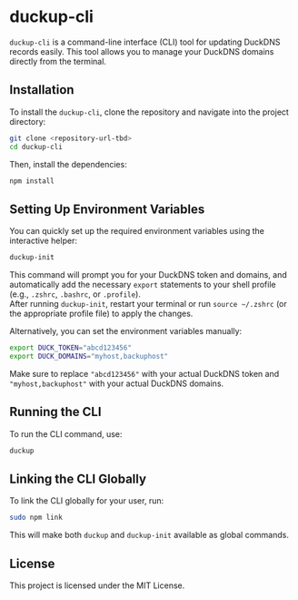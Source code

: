 # duckup-cli

`duckup-cli` is a command-line interface (CLI) tool for updating DuckDNS records easily. This tool allows you to manage your DuckDNS domains directly from the terminal.

## Installation

To install the `duckup-cli`, clone the repository and navigate into the project directory:

```bash
git clone <repository-url-tbd>
cd duckup-cli
```

Then, install the dependencies:

```bash
npm install
```

## Setting Up Environment Variables

You can quickly set up the required environment variables using the interactive helper:

```bash
duckup-init
```

This command will prompt you for your DuckDNS token and domains, and automatically add the necessary `export` statements to your shell profile (e.g., `.zshrc`, `.bashrc`, or `.profile`).  
After running `duckup-init`, restart your terminal or run `source ~/.zshrc` (or the appropriate profile file) to apply the changes.

Alternatively, you can set the environment variables manually:

```bash
export DUCK_TOKEN="abcd123456"
export DUCK_DOMAINS="myhost,backuphost"
```

Make sure to replace `"abcd123456"` with your actual DuckDNS token and `"myhost,backuphost"` with your actual DuckDNS domains.

## Running the CLI

To run the CLI command, use:

```bash
duckup
```

## Linking the CLI Globally

To link the CLI globally for your user, run:

```bash
sudo npm link
```

This will make both `duckup` and `duckup-init` available as global commands.

## License

This project is licensed under the MIT License.